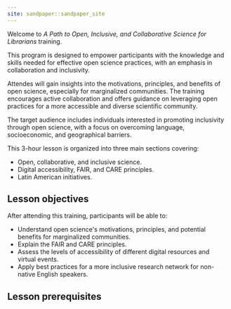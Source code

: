 ```yaml
---
site: sandpaper::sandpaper_site
---
```


Welcome to *A Path to Open, Inclusive, and Collaborative Science for Librarians* training. 

This program is designed to empower participants with the knowledge and skills needed for effective open science practices, with an emphasis in collaboration and inclusivity. 

Attendes will gain insights into the motivations, principles, and benefits of open science, especially for marginalized communities. The training encourages active collaboration and offers guidance on leveraging open practices for a more accessible and diverse scientific community. 

The target audience includes individuals interested in promoting inclusivity through open science, with a focus on overcoming language, socioeconomic, and geographical barriers.

This 3-hour lesson is organized into three main sections covering: 

-	Open, collaborative, and inclusive science. 
-	Digital accessibility, FAIR, and CARE principles.
-	Latin American initiatives.

## Lesson objectives

After attending this training, participants will be able to:

- Understand open science's motivations, principles, and potential benefits for marginalized communities. 
- Explain the FAIR and CARE principles. 
- Assess the levels of accessibility of different digital resources and virtual events.
- Apply best practices for a more inclusive research network for non-native English speakers.

## Lesson prerequisites


